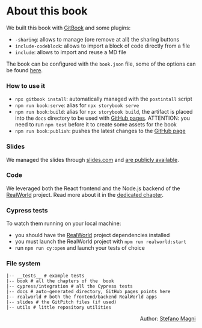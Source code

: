 # About this book

We built this book with [GitBook](https://github.com/GitbookIO/gitbook/blob/master/docs/setup.md) and some plugins:

- `-sharing`: allows to manage (ore remove at all) the sharing buttons
- `include-codeblock`: allows to import a block of code directly from a file
- `include`: allows to import and reuse a MD file

The book can be configured with the `book.json` file, some of the options can be found [here](https://janicezhw.github.io/gitbook/startusegitbook/configInfo/bookjson.html).

### How to use it

- `npx gitbook install`: automatically managed with the `postintall` script
- `npm run book:serve`: alias for `npx storybook serve`
- `npm run book:build`: alias for `npx storybook build`, the artifact is placed into the `docs` directory to be used with [GitHub pages](https://pages.github.com). ATTENTION: you need to run `npm test` before it to create some assets for the book
- `npm run book:publish`: pushes the latest changes to the [GitHub page](https://noriste.github.io/javascript-testing-practical-approach-2021-course/)

### Slides

We managed the slides through [slides.com](https://slides.com) and [are publicly available](https://slides.com/noriste/javascript-testing-practical-approach-2021-course#/).

### Code

We leveraged both the React frontend and the Node.js backend of the [RealWorld](http://realworld.io) project. Read more about it in the [dedicated chapter](the-realworld-project.md).

### Cypress tests

To watch them running on your local machine:

- you should have the [RealWorld](the-realworld-project.md#some-notes) project dependencies installed
- you must launch the RealWorld project with `npm run realworld:start`
- run `npm run cy:open` and launch your tests of choice

### File system

```
|-- __tests__ # example tests
|-- book # all the chapters of the  book
|-- cypress/integration # all the Cypress tests
|-- docs # auto-generated directory, GitHub pages points here
|-- realworld # both the frontend/backend RealWorld apps
|-- slides # the GitPitch files (if used)
|-- utils # little repository utilities
```

<p style='text-align: right;'>Author: <a href="about-us.md#stefano-magni">Stefano Magni</a></p>
